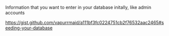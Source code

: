  Information that you want to enter in your database initally, like admin accounts

https://gist.github.com/vapurrmaid/a111bf3fc0224751cb2f76532aac2465#seeding-your-database

